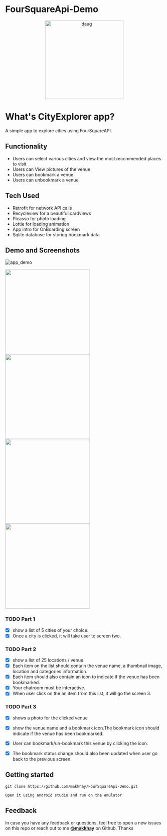 # FourSquareApi-Demo


<p align="center">
  <a href="https://github.com/makkhay/CameraTranslate2">
    <img alt="daug" src="https://github.com/makkhay/FourSquareApi-Demo/blob/master/app/src/main/res/mipmap-xxxhdpi/ic_launcher.png" width="250">
  </a>
</p>


# What's CityExplorer app? 
A simple app to explore cities using FourSquareAPI.  



## Functionality
- Users can select various cities and view the most recommended places to visit 
- Users can View pictures of the venue 
- Users can bookmark a venue 
- Users can unbookmark a venue 

## Tech Used 
- Retrofit for network API calls 
- Recycleview for a beautiful cardviews
- Picasso for photo loading 
- Lottie for loading animation 
- App intro for OnBoarding screen 
- Sqlite database for storing bookmark data 

## Demo and Screenshots

![app_demo](https://github.com/makkhay/FourSquareApi-Demo/blob/master/first_giffffffff.gif)

<div style={{display: flex; flex-direction: row}}>
  <img src="https://github.com/makkhay/FourSquareApi-Demo/blob/master/cover.png" width="270" />
  <img src="https://github.com/makkhay/FourSquareApi-Demo/blob/master/first.png" width="270" />

</div>

<div style={{display: flex; flex-direction: row}}>
  <img src="https://github.com/makkhay/FourSquareApi-Demo/blob/master/second.png" width="270" />
  <img src="https://github.com/makkhay/FourSquareApi-Demo/blob/master/third.png" width="270" />

</div>

### TODO Part 1
- [x] show a list of 5 cities of your choice. 
- [x] Once a city is clicked, it will take user to screen two.
### TODO Part 2 
- [x] show a list of 25 locations / venue.
- [x] Each item on the list should contain the venue name, a thumbnail image, location  and categories information.
- [x] Each item should also contain an icon to indicate if the venue has been bookmarked.
- [x] Your chatroom must be interactive.
- [x] When user click on the an item from this list, it will go the screen 3.

### TODO Part 3 
- [x] shows a photo for the clicked venue
- [x] show the venue name and a bookmark icon.The bookmark icon should indicate if the venue has been bookmarked. 
- [x] User can bookmark/un-bookmark this venue by clicking the icon.
- [x] The bookmark status change should also been updated when user go back to the previous screen.






## Getting started

```
git clone https://github.com/makkhay/FourSquareApi-Demo.git

Open it using android studio and run on the emulator 
```



## Feedback

In case you have any feedback or questions, feel free to open a new issues on this repo or reach out to me [**@makkhay**](https://github.com/makkhay) on Github. Thanks





